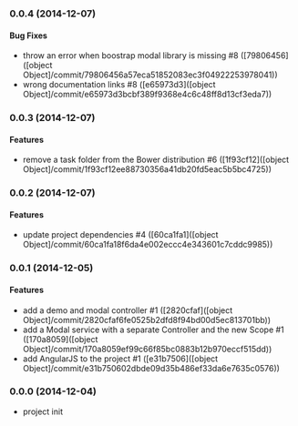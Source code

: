 ### 0.0.4 (2014-12-07)


#### Bug Fixes

* throw an error when boostrap modal library is missing #8 ([79806456]([object Object]/commit/79806456a57eca51852083ec3f04922253978041))
* wrong documentation links #8 ([e65973d3]([object Object]/commit/e65973d3bcbf389f9368e4c6c48ff8d13cf3eda7))


### 0.0.3 (2014-12-07)


#### Features

* remove a task folder from the Bower distribution #6 ([1f93cf12]([object Object]/commit/1f93cf12ee88730356a41db20fd5eac5b5bc4725))


### 0.0.2 (2014-12-07)


#### Features

* update project dependencies #4 ([60ca1fa1]([object Object]/commit/60ca1fa18f6da4e002eccc4e343601c7cddc9985))


### 0.0.1 (2014-12-05)


#### Features

* add a demo and modal controller #1 ([2820cfaf]([object Object]/commit/2820cfaf6fe0525b2dfd8f94bd00d5ec813701bb))
* add a Modal service with a separate Controller and the new Scope #1 ([170a8059]([object Object]/commit/170a8059ef99c66f85bc0883b12b970eccf515dd))
* add AngularJS to the project #1 ([e31b7506]([object Object]/commit/e31b750602dbde09d35b486ef33da6e7635c0576))


### 0.0.0 (2014-12-04)

* project init
